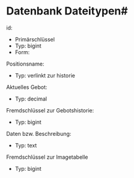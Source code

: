 # Datenbank Dateitypen#
id:
  - Primärschlüssel
  - Typ:  bigint
  - Form: <auktionsid><positionsid>
  
Positionsname:
  - Typ:  verlinkt zur historie

Aktuelles Gebot:
  - Typ:  decimal

Fremdschlüssel zur Gebotshistorie:
  - Typ:  bigint

Daten bzw. Beschreibung:
  - Typ:  text

Fremdschlüssel zur Imagetabelle
  - Typ:  bigint

